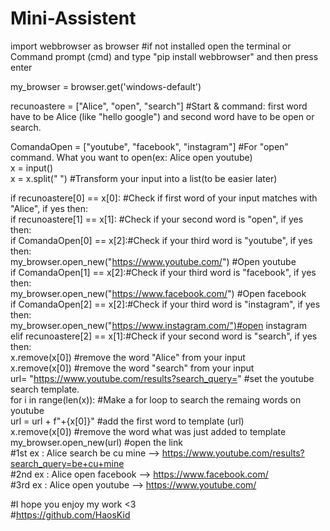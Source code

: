 # Mini-Assistent

import webbrowser as browser #if not installed open the terminal or Command prompt (cmd) and type "pip install webbrowser" and then press enter  
  
my_browser = browser.get('windows-default')  
  
  
recunoastere = ["Alice", "open", "search"] #Start & command: first word have to be Alice (like "hello google") and second word have to be open or search.  
  
ComandaOpen = ["youtube", "facebook", "instagram"] #For "open" command. What you want to open(ex: Alice open youtube)  
x = input()  
x = x.split(" ") #Transform your input into a list(to be easier later)  
  
if recunoastere[0] == x[0]: #Check if first word of your input matches with "Alice", if yes then:<br/>
    if recunoastere[1] == x[1]: #Check if your second word is "open", if yes then:  <br/>
        if ComandaOpen[0] == x[2]:#Check if your third word is "youtube", if yes then:  
            my_browser.open_new("https://www.youtube.com/") #Open youtube  
        if ComandaOpen[1] == x[2]:#Check if your third word is "facebook", if yes then:  
            my_browser.open_new("https://www.facebook.com/") #Open facebook  
        if ComandaOpen[2] == x[2]:#Check if your third word is "instagram", if yes then:  
            my_browser.open_new("https://www.instagram.com/")#open instagram  
    elif recunoastere[2] == x[1]:#Check if your second word is "search", if yes then:  
        x.remove(x[0]) #remove the word "Alice" from your input  
        x.remove(x[0]) #remove the word "search" from your input  
        url= "https://www.youtube.com/results?search_query=" #set the youtube search template.  
        for i in range(len(x)): #Make a for loop to search the remaing words on youtube   
            url = url + f"+{x[0]}" #add the first word to template (url)  
            x.remove(x[0]) #remove the word what was just added to template  
        my_browser.open_new(url) #open the link  
#1st ex : Alice search be cu mine        --> https://www.youtube.com/results?search_query=be+cu+mine  
#2nd ex : Alice open facebook            --> https://www.facebook.com/  
#3rd ex : Alice open youtube             --> https://www.youtube.com/  
  
#I hope you enjoy my work <3  
#https://github.com/HaosKid  
